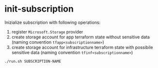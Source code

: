 # init-subscription

Inizialize subscription with following operations:
1. register `Microsoft.Storage` provider
1. create storage account for app terraform state without sensitive data (naming convention `tfapp<subscriptionname>`)
1. create storage account for infrastructure terraform state with possibile sensitive data (naming convention `tfinf<subscriptionname>`)

```sh
./run.sh SUBSCRIPTION-NAME
```
